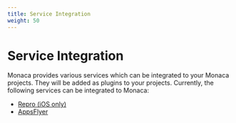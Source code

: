```yaml
---
title: Service Integration
weight: 50
---
```


# Service Integration

Monaca provides various services which can be integrated to your Monaca
projects. They will be added as plugins to your projects. Currently, the
following services can be integrated to Monaca:

- [Repro (iOS only)](repro)
- [AppsFlyer](apps_flyer)
